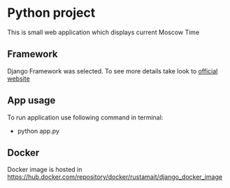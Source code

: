 # Python project

This is small web application which displays current Moscow Time

## Framework

Django Framework was selected. To see more details take look to [official website](https://www.djangoproject.com/)

## App usage

To run application use following command in terminal:

- python app.py

## Docker

Docker image is hosted in https://hub.docker.com/repository/docker/rustamait/django_docker_image

